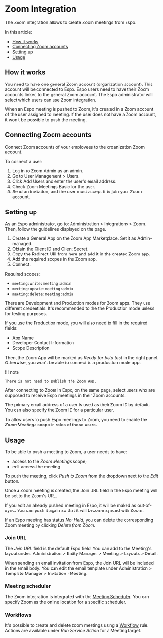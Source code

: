 # Zoom Integration

The Zoom integration allows to create Zoom meetings from Espo.

In this article:

* [How it works](#how-it-works)
* [Connecting Zoom accounts](#connecting-zoom-accounts)
* [Setting up](#setting-up)
* [Usage](#usage)

## How it works

You need to have one general Zoom account (organization account). This account will be connected to Espo. Espo users need to have their Zoom accounts linked to the general Zoom account. The Espo administrator will select which users can use Zoom integration.

When an Espo meeting is pushed to Zoom, it's created in a Zoom account of the user assigned to meeting. If the user does not have a Zoom account, it won't be possible to push the meeting.

## Connecting Zoom accounts

Connect Zoom accounts of your employees to the organization Zoom account.

To connect a user:

1. Log in to Zoom Admin as an admin.
2. Go to User Management > Users.
3. Click Add Users and enter the user's email address.
4. Check Zoom Meetings Basic for the user.
5. Send an invitation, and the user must accept it to join your Zoom account.

## Setting up

As an Espo administrator, go to: Administration > Integrations > Zoom. Then, follow the guidelines displayed on the page.

1. Create a General App on the Zoom App Marketplace. Set it as Admin-managed.
2. Obtain the Client ID and Client Secret.
3. Copy the Redirect URI from here and add it in the created Zoom app.
4. Add the required scopes in the Zoom app.
5. Connect.

Required scopes:

* `meeting:write:meeting:admin`
* `meeting:update:meeting:admin`
* `meeting:delete:meeting:admin`

There are Development and Production modes for Zoom apps. They use different credentials. It's recommended to the the Production mode unless for testing purposes.

If you use the Production mode, you will also need to fill in the required fields:

* App Name
* Developer Contact Information
* Scope Description

Then, the Zoom App will be marked as *Ready for beta test* in the right panel. Otherwise, you won't be able to connect to a production mode app.


!!! note

    There is not need to publish the Zoom App.


After connecting to Zoom in Espo, on the same page, select users who are supposed to receive Espo meetings in their Zoom accounts.

The primary email address of a user is used as their Zoom ID by default. You can also specify the Zoom ID for a particular user.

To allow users to push Espo meetings to Zoom, you need to enable the *Zoom Meetings* scope in roles of those users.


## Usage

To be able to push a meeting to Zoom, a user needs to have:

* access to the *Zoom Meetings* scope;
* edit access the meeting.

To push the meeting, click *Push to Zoom* from the dropdown next to the *Edit* button.

Once a Zoom meeting is created, the Join URL field in the Espo meeting will be set to the Zoom's URL.

If you edit an already pushed meeting in Espo, it will be maked as out-of-sync. You can push it again so that it will become synced with Zoom.

If an Espo meeting has status *Not Held*, you can delete the corresponding Zoom meeting by clicking *Delete from Zoom*.

### Join URL

The *Join URL* field is the default Espo field. You can add to the Meeting's layout under: Administration > Entity Manager > Meeting > Layouts > Detail.

When sending an email invitation from Espo, the Join URL will be included in the email body. You can edit the email template under Administration > Template Manager > Invitation · Meeting.

### Meeting scheduler

The Zoom integration is integrated with the [Meeting Scheduler](../meeting-scheduler/index.md). You can specify Zoom as the online location for a specific scheduler.

### Workflows

It's possible to create and delete zoom meetings using a [Workflow](../../administration/workflows.md) rule. Actions are available under *Run Service Action* for a Meeting target.
